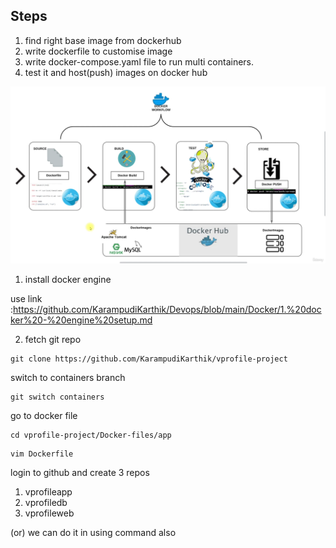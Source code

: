 

## Steps
1. find right base image from dockerhub
2. write dockerfile to customise image
3. write docker-compose.yaml file to run multi containers.
4. test it and host(push) images on docker hub

![image alt](https://github.com/KarampudiKarthik/Devops/blob/main/Docker/containerization/images/7.png?raw=true)

 1. install docker engine
    
use link :https://github.com/KarampudiKarthik/Devops/blob/main/Docker/1.%20docker%20-%20engine%20setup.md

2. fetch git repo
```
git clone https://github.com/KarampudiKarthik/vprofile-project
```
switch to containers branch
```
git switch containers
```
go to docker file
```
cd vprofile-project/Docker-files/app
```
```
vim Dockerfile
```




login to github and create 3 repos
1. vprofileapp
2. vprofiledb
3. vprofileweb

(or) we can do it in using command also














